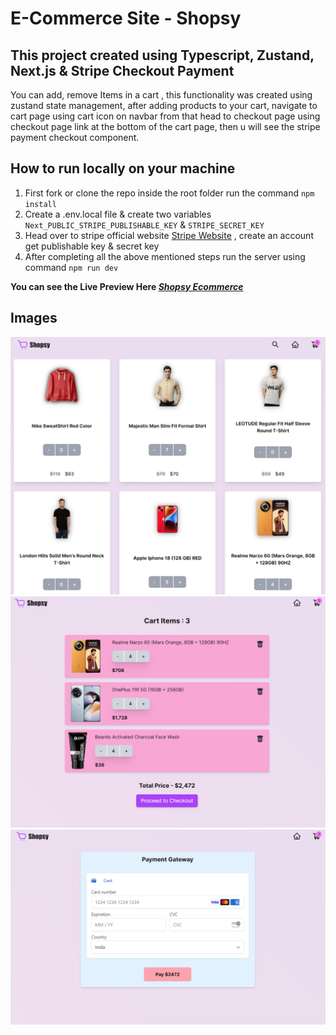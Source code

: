 # E-Commerce Site - Shopsy

## This project created using Typescript, Zustand, Next.js & Stripe Checkout Payment

You can add, remove Items in a cart , this functionality was created using zustand state management, after adding products to your cart, navigate to cart page using cart icon on navbar from that head to checkout page using checkout page link at the bottom of the cart page, then u will see the stripe payment checkout component.

## How to run locally on your machine

1. First fork or clone the repo inside the root folder run the command `npm install`
2. Create a .env.local file & create two variables `Next_PUBLIC_STRIPE_PUBLISHABLE_KEY` & `STRIPE_SECRET_KEY`
3. Head over to stripe official website [Stripe Website](https://stripe.com/en-in) , create an account get publishable key & secret key
4. After completing all the above mentioned steps run the server using command `npm run dev`

**You can see the Live Preview Here _[Shopsy Ecommerce](https://ecommerce-store-in-ts-next-js.vercel.app/)_**

## Images

![Home Page](/public/home-page.png)
![Cart Page](/public/cart-page.png)
![Checkout Page](/public/checkout-page.png)
